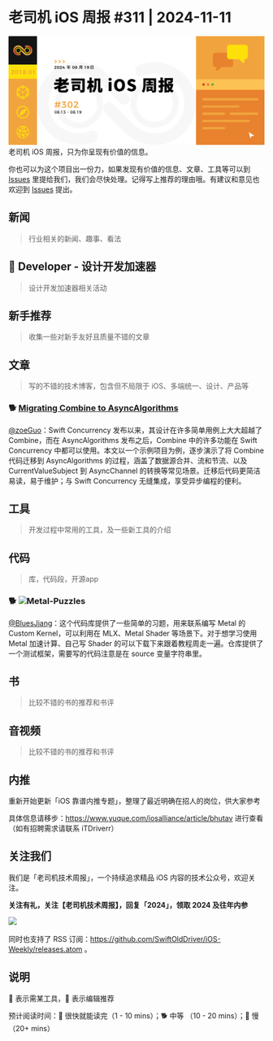 # 老司机 iOS 周报 #311 | 2024-11-11

![ios-weekly](https://github.com/SwiftOldDriver/iOS-Weekly/blob/master/assets/weekly-header/302.jpg?raw=true)
老司机 iOS 周报，只为你呈现有价值的信息。

你也可以为这个项目出一份力，如果发现有价值的信息、文章、工具等可以到 [Issues](https://github.com/SwiftOldDriver/iOS-Weekly/issues) 里提给我们，我们会尽快处理。记得写上推荐的理由哦。有建议和意见也欢迎到 [Issues](https://github.com/SwiftOldDriver/iOS-Weekly/issues) 提出。

## 新闻

> 行业相关的新闻、趣事、看法

##  Developer - 设计开发加速器

> 设计开发加速器相关活动

## 新手推荐

> 收集一些对新手友好且质量不错的文章

## 文章

> 写的不错的技术博客，包含但不局限于 iOS、多端统一、设计、产品等

### 🐕 [Migrating Combine to AsyncAlgorithms](https://blog.jacobstechtavern.com/p/migrating-combine-to-asyncalgorithms)

[@zoeGuo](https://github.com/zoeGuo)：Swift Concurrency 发布以来，其设计在许多简单用例上大大超越了 Combine，而在 AsyncAlgorithms 发布之后，Combine 中的许多功能在 Swift Concurrency 中都可以使用。本文以一个示例项目为例，逐步演示了将 Combine 代码迁移到 AsyncAlgorithms 的过程，涵盖了数据源合并、流和节流、以及 CurrentValueSubject 到 AsyncChannel 的转换等常见场景。迁移后代码更简洁易读，易于维护；与 Swift Concurrency 无缝集成，享受异步编程的便利。

## 工具

> 开发过程中常用的工具，及一些新工具的介绍

## 代码

> 库，代码段，开源app
### 🐕 ![Metal-Puzzles](https://github.com/abeleinin/Metal-Puzzles)
[@BluesJiang](https://github.com/bluesjiang)：这个代码库提供了一些简单的习题，用来联系编写 Metal 的 Custom Kernel，可以利用在 MLX、Metal Shader 等场景下。对于想学习使用 Metal 加速计算、自己写 Shader 的可以下载下来跟着教程周走一遍。仓库提供了一个测试框架，需要写的代码注意是在 source 变量字符串里。

## 书

> 比较不错的书的推荐和书评

## 音视频

> 比较不错的书的推荐和书评

## 内推

重新开始更新「iOS 靠谱内推专题」，整理了最近明确在招人的岗位，供大家参考

具体信息请移步：https://www.yuque.com/iosalliance/article/bhutav 进行查看（如有招聘需求请联系 iTDriverr）

## 关注我们

我们是「老司机技术周报」，一个持续追求精品 iOS 内容的技术公众号，欢迎关注。

**关注有礼，关注【老司机技术周报】，回复「2024」，领取 2024 及往年内参**

![](https://github.com/SwiftOldDriver/iOS-Weekly/blob/master/assets/qrcode_for_wechat.jpg?raw=true)

同时也支持了 RSS 订阅：https://github.com/SwiftOldDriver/iOS-Weekly/releases.atom 。

## 说明

🚧 表示需某工具，🌟 表示编辑推荐

预计阅读时间：🐎 很快就能读完（1 - 10 mins）；🐕 中等 （10 - 20 mins）；🐢 慢（20+ mins）
